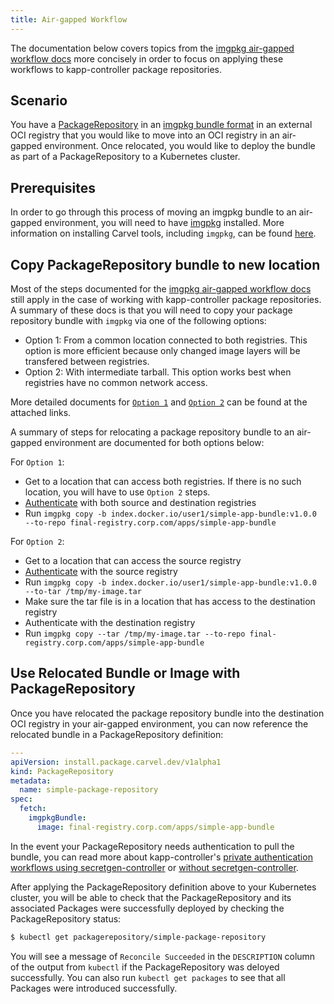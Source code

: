 ```yaml
---
title: Air-gapped Workflow
---
```


The documentation below covers topics from the [imgpkg air-gapped workflow docs](/imgpkg/docs/latest/air-gapped-workflow) 
more concisely in order to focus on applying these workflows to kapp-controller package repositories. 

## Scenario

You have a [PackageRepository](packaging#packagerepository-cr) in an [imgpkg bundle format](/imgpkg/docs/latest/resources/#bundle) 
in an external OCI registry that you would like to move into an OCI registry in an air-gapped environment. Once relocated, you would 
like to deploy the bundle as part of a PackageRepository to a Kubernetes cluster.

## Prerequisites

In order to go through this process of moving an imgpkg bundle to an air-gapped environment, you will need to have [imgpkg](/imgpkg) 
installed. More information on installing Carvel tools, including `imgpkg`, can be found [here](/#whole-suite).

## Copy PackageRepository bundle to new location

Most of the steps documented for the [imgpkg air-gapped workflow docs](/imgpkg/docs/latest/air-gapped-workflow#step-1-finding-bundle-in-source-registry) 
still apply in the case of working with kapp-controller package repositories. A summary of these docs is that you will need to copy your package repository 
bundle with `imgpkg` via one of the following options:

- Option 1: From a common location connected to both registries. This option is more efficient because only changed image layers will be transfered between registries.
- Option 2: With intermediate tarball. This option works best when registries have no common network access.

More detailed documents for [`Option 1`](/imgpkg/docs/latest/air-gapped-workflow/#option-1-from-a-location-connected-to-both-registries) and 
[`Option 2`](/imgpkg/docs/latest/air-gapped-workflow/#option-2-with-intermediate-tarball) can be found at the attached links. 

A summary of steps for relocating a package repository bundle to an air-gapped environment are documented for both options below:

For `Option 1`: 
* Get to a location that can access both registries. If there is no such location, you will have to use `Option 2` steps.
* [Authenticate](/imgpkg/docs/latest/auth.md) with both source and destination registries
* Run `imgpkg copy -b index.docker.io/user1/simple-app-bundle:v1.0.0 --to-repo final-registry.corp.com/apps/simple-app-bundle`

For `Option 2`:
* Get to a location that can access the source registry
* [Authenticate](/imgpkg/docs/latest/auth.md) with the source registry
* Run `imgpkg copy -b index.docker.io/user1/simple-app-bundle:v1.0.0 --to-tar /tmp/my-image.tar` 
* Make sure the tar file is in a location that has access to the destination registry
* Authenticate with the destination registry
* Run `imgpkg copy --tar /tmp/my-image.tar --to-repo final-registry.corp.com/apps/simple-app-bundle`

## Use Relocated Bundle or Image with PackageRepository

Once you have relocated the package repository bundle into the destination OCI registry in your air-gapped environment, you can 
now reference the relocated bundle in a PackageRepository definition:

```yaml
---
apiVersion: install.package.carvel.dev/v1alpha1
kind: PackageRepository
metadata:
  name: simple-package-repository
spec:
  fetch:
    imgpkgBundle:
      image: final-registry.corp.com/apps/simple-app-bundle
```

In the event your PackageRepository needs authentication to pull the bundle, you can read more about kapp-controller's 
[private authentication workflows using secretgen-controller](private-registry-auth.md) or [without secretgen-controller](private-registry-auth.md#packagerepository-authentication-without-secretgen-controller).

After applying the PackageRepository definition above to your Kubernetes cluster, you will be able to check that the PackageRepository and 
its associated Packages were successfully deployed by checking the PackageRepository status:

```bash
$ kubectl get packagerepository/simple-package-repository
```

You will see a message of `Reconcile Succeeded` in the `DESCRIPTION` column of the output from `kubectl` if the PackageRepository was deloyed 
successfully. You can also run `kubectl get packages` to see that all Packages were introduced successfully.

